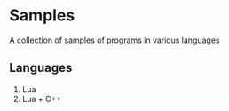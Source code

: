 # Samples

A collection of samples of programs in various languages

## Languages

1. Lua
2. Lua + C++